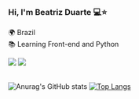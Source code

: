### Hi, I'm Beatriz Duarte 💻⭐

🌍 Brazil <br>
📚 Learning Front-end and Python
<br>
<div> 
  <a href="https://www.instagram.com/duartebibis_/" target="_blank"><img src="https://img.shields.io/badge/Instagram-E4405F?style=for-the-badge&logo=instagram&logoColor=white" target="_blank"></a>
  <a href="mailto:bana2229@gmail.com" target="_blank"><img src="https://img.shields.io/badge/Gmail-D14836?style=for-the-badge&logo=gmail&logoColor=white" target="_blank"></a>
</div>
<br>

![Anurag's GitHub stats](https://github-readme-stats.vercel.app/api?username=anbeatrizduarte&show_icons=false&theme=cobalt)
[![Top Langs](https://github-readme-stats.vercel.app/api/top-langs/?username=anbeatrizduarte&hide_progress=true&theme=cobalt)](https://github.com/anbeatrizduarte/github-readme-stats)


